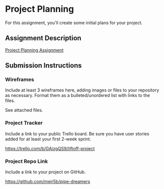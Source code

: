 # Project Planning
For this assignment, you'll create some initial plans for your project.

## Assignment Description
[Project Planning Assignment](https://education.launchcode.org/liftoff/modules/assignments/project-planning)

## Submission Instructions

### Wireframes

Include at least 3 wireframes here, adding images or files to your repository as necessary. Format them as a bulleted/unordered list with links to the files.

See attached files.

### Project Tracker

Include a link to your public Trello board. Be sure you have user stories added for at least your first 2-week sprint.

https://trello.com/b/GAjzgQS9/liftoff-project

### Project Repo Link

Include a link to your project on GitHub.

https://github.com/mejr5b/pipe-dreamers
